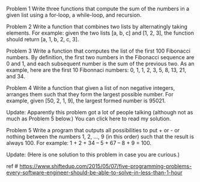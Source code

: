 Problem 1
Write three functions that compute the sum of the numbers in a given list using a for-loop, a while-loop, and recursion.
	
Problem 2
Write a function that combines two lists by alternatingly taking elements. For example: given the two lists [a, b, c] and [1, 2, 3], the function should return [a, 1, b, 2, c, 3].

Problem 3
Write a function that computes the list of the first 100 Fibonacci numbers. By definition, the first two numbers in the Fibonacci sequence are 0 and 1, and each subsequent number is the sum of the previous two. As an example, here are the first 10 Fibonnaci numbers: 0, 1, 1, 2, 3, 5, 8, 13, 21, and 34.

Problem 4
Write a function that given a list of non negative integers, arranges them such that they form the largest possible number. For example, given [50, 2, 1, 9], the largest formed number is 95021.

Update: Apparently this problem got a lot of people talking (although not as much as Problem 5 below.) You can click here to read my solution.

Problem 5
Write a program that outputs all possibilities to put + or - or nothing between the numbers 1, 2, ..., 9 (in this order) such that the result is always 100. For example: 1 + 2 + 34 – 5 + 67 – 8 + 9 = 100.

Update: (Here is one solution to this problem in case you are curious.)

ref # https://www.shiftedup.com/2015/05/07/five-programming-problems-every-software-engineer-should-be-able-to-solve-in-less-than-1-hour

